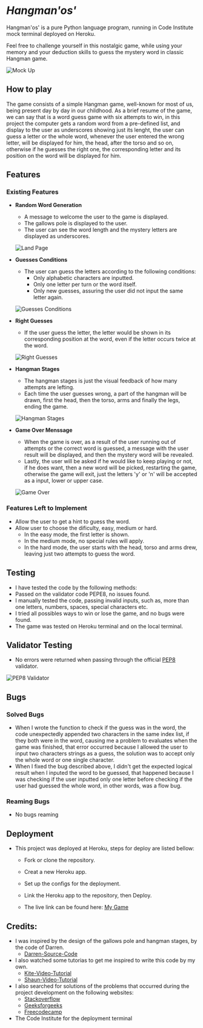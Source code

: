 # _Hangman'os'_

Hangman'os' is a pure Python language program, running in Code Institute mock terminal deployed on Heroku.

Feel free to challenge yourself in this nostalgic game, while using your memory and your deduction skills to guess the mystery word in classic Hangman game.

  ![Mock Up](/assets/images/Mockup.png)

## How to play

The game consists of a simple Hangman game, well-known for most of us, being present day by day in our childhood. As a brief resume of the game, we can say that is a word guess game with six attempts to win, in this project the computer gets a random word from a pre-defined list, and display to the user as underscores showing just its lenght, the user can guess a letter or the whole word, whenever the user entered the wrong letter, will be displayed for him, the head, after the torso and so on, otherwise if he guesses the right one, the corresponding letter and its position on the word will be displayed for him.

## Features

### Existing Features

- __Random Word Generation__
 
  - A message to welcome the user to the game is displayed.
  - The gallows pole is displayed to the user.
  - The user can see the word length and the mystery letters are displayed as underscores.

  ![Land Page](/assets/images/Start-Page.png)

- __Guesses Conditions__
 
  - The user can guess the letters according to the following conditions:
    - Only alphabetic characters are inputted.
    - Only one letter per turn or the word itself.
    - Only new guesses, assuring the user did not input the same letter again.

  ![Guesses Conditions](/assets/images/Guesses-Conditions.png)

- __Right Guesses__

  - If the user guess the letter, the letter would be shown in its corresponding position at the word, even if the letter occurs twice at the word.

  ![Right Guesses](/assets/images/Right-Guesses.png)

- __Hangman Stages__
 
  - The hangman stages is just the visual feedback of how many attempts are lefting.
  - Each time the user guesses wrong, a part of the hangman will be drawn, first the head, then the torso, arms and finally the legs, ending the game.

  ![Hangman Stages](/assets/images/Hangman-Stages.png)

- __Game Over Menssage__
 
  - When the game is over, as a result of the user running out of attempts or the correct word is guessed, a message with the user result will be displayed, and then the mystery word will be revealed.
  - Lastly, the user will be asked if he would like to keep playing or not, if he does want, then a new word will be picked, restarting the game, otherwise the game will exit, just the letters 'y' or 'n' will be accepted as a input, lower or upper case.

  ![Game Over](/assets/images/Game-Over.png)

### Features Left to Implement

  - Allow the user to get a hint to guess the word.
  - Allow user to choose the dificulty, easy, medium or hard.
    - In the easy mode, the first letter is shown.
    - In the medium mode, no special rules will apply.
    - In the hard mode, the user starts with the head, torso and arms drew, leaving just two attempts to guess the word.

## Testing

  - I have tested the code by the following methods:
  - Passed on the validator code PEPE8, no issues found.
  - I manually tested the code, passing invalid inputs, such as, more than one letters, numbers, spaces, special characters etc.
  - I tried all possibles ways to win or lose the game, and no bugs were found.
  - The game was tested on Heroku terminal and on the local terminal.

## Validator Testing

  - No errors were returned when passing through the official [PEP8](https://pep8ci.herokuapp.com/) validator.

  ![PEP8 Validator](/assets/images/PEP8.png)

## Bugs

### Solved Bugs

  - When I wrote the function to check if the guess was in the word, the code unexpectedly appended two characters in the same index list, if they both were in the word, causing me a problem to evaluates when the game was finished, that error occurred because I allowed the user to input two characters strings as a guess, the solution was to accept only the whole word or one single character.
  - When I fixed the bug described above, I didn't get the expected logical result when I inputed the word to be guessed, that happened because I was checking if the user inputted only one letter before checking if the user had guessed the whole word, in other words, was a flow bug.

### Reaming Bugs
  
  - No bugs reaming

## Deployment

  - This project was deployed at Heroku, steps for deploy are listed bellow:
    - Fork or clone the repository.
    - Creat a new Heroku app.
    - Set up the configs for the deployment.
    - Link the Heroku app to the repository, then Deploy.

    - The live link can be found here: [My Game](https://hangmanos-42ee37923464.herokuapp.com/)

## Credits:

  - I was inspired by the design of the gallows pole and hangman stages, by the code of Darren.
    - [Darren-Source-Code](https://gist.github.com/lupinetti/8f89e5f33750aa7c91c3)
  - I also watched some tutorias to get me inspired to write this code by my own.
    - [Kite-Video-Tutorial](https://www.youtube.com/watch?time_continue=4&v=m4nEnsavl6w&embeds_referring_euri=https%3A%2F%2Fwww.google.com%2Fsearch%3Fq%3Dhangman%2Bpython%26sxsrf%3DAB5stBhnXzgtckX52y8XSx9C0_G0PC5iTQ%253A1688506312853%26ei%3DyI-kZL_dM7KYhbIPxIaPs&source_ve_path=MjM4NTE&feature=emb_title)
    - [Shaun-Video-Tutorial](https://www.google.com/search?q=hangman+python&sxsrf=AB5stBhnXzgtckX52y8XSx9C0_G0PC5iTQ%3A1688506312853&ei=yI-kZL_dM7KYhbIPxIaPsAE&ved=0ahUKEwi_4emXgPb_AhUyTEEAHUTDAxYQ4dUDCBA&uact=5&oq=hangman+python&gs_lcp=Cgxnd3Mtd2l6LXNlcnAQAzIHCCMQigUQJzIICAAQgAQQywEyCAgAEIAEEMsBMggIABCABBDLATIICAAQgAQQywEyCAgAEIAEEMsBMggIABCABBDLATIICAAQgAQQywEyCAgAEIAEEMsBMggIABCABBDLAToECAAQRzoKCAAQRxDWBBCwAzoECCMQJzoICC4QgAQQywFKBAhBGABQjRBYgBZg5hZoAXABeACAAVaIAa4DkgEBN5gBAKABAcABAcgBCA&sclient=gws-wiz-serp#fpstate=ive&vld=cid:fee61799,vid:pFvSb7cb_Us)
  - I also searched for solutions of the problems that occurred during the project development on the following websites:
    - [Stackoverflow](https://stackoverflow.com/)
    - [Geeksforgeeks](https://www.geeksforgeeks.org/)
    - [Freecodecamp](https://www.freecodecamp.org/news)
  - The Code Institute for the deployment terminal